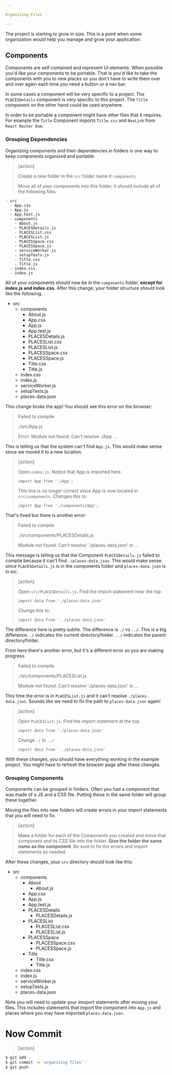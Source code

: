 ```yaml
---

Organizing Files

---
```


The project is starting to grow in size. This is a point when some organization would help you manage and grow your application.

## Components

Components are self contained and represent UI elements. When possible you'd like your components to be portable. That is you'd like to take the components with you to new places so you don't have to write them over and over again each time you need a button or a nav bar.

In some cases a component will be very specific to a project. The `PLACESDetails` component is very specific to this project. The `Title` component on the other hand could be used anywhere.

In order to be portable a component might have other files that it requires. For example the `Title` Component imports `Title.css` and `NavLink` from `React Router Dom`.

### Grouping Dependencies

Organizing components and their dependencies in folders is one way to keep components organized and portable.

> [action]
>
> Create a new folder in the `src` folder name it `components`.
>
> Move all of your components into this folder. It should include all of the following files:
>
```
- src
  - App.css
  - App.js
  - App.test.js
  - components
    - About.js
    - PLACESDetails.js
    - PLACESList.css
    - PLACESList.js
    - PLACESSpace.css
    - PLACESSpace.js
    - serviceWorker.js
    - setupTests.js
    - Title.css
    - Title.js
  - index.css
  - index.js
```
>

All of your components should now be in the `components` folder, **except for index.js and index.css**. After this change, your folder structure should look like the following:

- src
  - components
    - About.js
    - App.css
    - App.js
    - App.test.js
    - PLACESDetails.js
    - PLACESList.css
    - PLACESList.js
    - PLACESSpace.css
    - PLACESSpace.js
    - Title.css
    - Title.js
  - index.css
  - index.js
  - serviceWorker.js
  - setupTests.js
  - places-data.json

This change broke the app! You should see this error on the browser:

> Failed to compile
>
> ./src/App.js
>
> Error: Module not found: Can't resolve ./App ...

This is telling us that the system can't find `App.js`. This would make sense since we moved it to a new location.

> [action]
>
> Open `index.js`. Notice that App is imported here.
>
> `import App from './App';`
>
> This line is no longer correct since App is now located in `src/components`. Changes this to:
>
> `import App from './components/App';`

That's fixed but there is another error:

> Failed to compile
>
> ./src/components/PLACESDetails.js
>
> Module not found: Can't resolve './places-data.json' in ...

This message is telling us that the Component `PLACESDetails.js` failed to compile because it can't find `./places-data.json`. This would make sense since `PLACESDetails.js` is in the components folder and `places-data.json` is in src.

> [action]
>
> Open `src/PLACESDetails.js`. Find the import statement near the top:
>
> `import data from './places-data.json'`
>
> Change this to:
>
> `import data from '../places-data.json'`

The difference here is pretty subtle. The difference is `./` vs `../`. This is a big difference. `./` indicates the current directory/folder. `../` indicates the parent directory/folder.

From here there's another error, but it's a different error so you are making progress.

> Failed to compile
>
> ./src/components/PLACESList.js
>
> Module not found: Can't resolve './places-data.json' in ...

This time the error is in `PLACESList.js` and it can't resolve `./places-data.json`. Sounds like we need to fix the path to `places-data.json` again!

> [action]
>
> Open `PLACESList.js`. Find the import statement at the top.
>
> `import data from './places-data.json'`
>
> Change `./` to `../`
>
> `import data from '../places-data.json'`

With these changes, you should have everything working in the example project. You might have to refresh the browser page after these changes.

### Grouping Components

Components can be grouped in folders. Often you had a component that was made of a JS and a CSS file. Putting these in the same folder will group these together.

Moving the files into new folders will create errors in your import statements that you will need to fix.

> [action]
>
> Make a folder for each of the Components you created and move that component and its CSS file into the folder. **Give the folder the same name as the component**. Be sure to fix the errors and import statements as needed.

After these changes, your `src` directory should look like this:

- src
  - components
    - About
      - About.js
    - App.css
    - App.js
    - App.test.js
    - PLACESDetails
      - PLACESDetails.js
    - PLACESList
      - PLACESList.css
      - PLACESList.js
    - PLACESSpace
      - PLACESSpace.css
      - PLACESSpace.js
    - Title
      - Title.css
      - Title.js
  - index.css
  - index.js
  - serviceWorker.js
  - setupTests.js
  - places-data.json

Note you will need to update your imoport statements after moving your files. This includes statements that import the component into `App.js` and places where you may have imported `places-data.json`.

# Now Commit

> [action]

```bash
$ git add .
$ git commit -m 'organizing files'
$ git push
```

